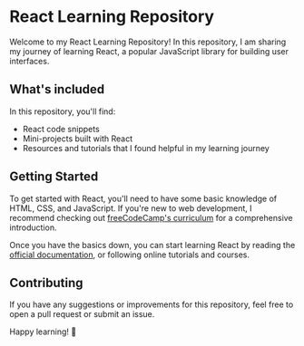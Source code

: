 # React Learning Repository

Welcome to my React Learning Repository! In this repository, I am sharing my journey of learning React, a popular JavaScript library for building user interfaces.

## What's included

In this repository, you'll find:

- React code snippets
- Mini-projects built  with React
- Resources and tutorials that I found helpful in my learning journey

## Getting Started

To get started with React, you'll need to have some basic knowledge of HTML, CSS, and JavaScript. If you're new to web development, I recommend checking out [freeCodeCamp's curriculum](https://www.freecodecamp.org/learn) for a comprehensive introduction.

Once you have the basics down, you can start learning React by reading the [official documentation](https://reactjs.org/docs/getting-started.html), or following online tutorials and courses.

## Contributing

If you have any suggestions or improvements for this repository, feel free to open a pull request or submit an issue.

Happy learning! 🚀
